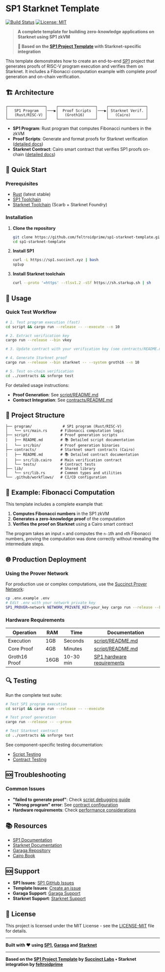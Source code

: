 # SP1 Starknet Template

[![Build Status](https://github.com/feltroidprime/sp1-starknet-template/workflows/Build%20Program/badge.svg)](https://github.com/feltroidprime/sp1-starknet-template/actions)
[![License: MIT](https://img.shields.io/badge/License-MIT-yellow.svg)](https://opensource.org/licenses/MIT)

> **A complete template for building zero-knowledge applications on Starknet using SP1 zkVM**
> 
> **🔗 Based on the [SP1 Project Template](https://github.com/succinctlabs/sp1-project-template) with Starknet-specific integration**

This template demonstrates how to create an end-to-end [SP1](https://github.com/succinctlabs/sp1) project that generates proofs of RISC-V program execution and verifies them on Starknet. It includes a Fibonacci computation example with complete proof generation and on-chain verification.

## 🏗️ Architecture

```
┌─────────────────┐    ┌─────────────────┐    ┌─────────────────┐
│   SP1 Program   │───▶│  Proof Scripts  │───▶│ Starknet Verif. │
│   (Rust/RISC-V) │    │   (Groth16)     │    │   (Cairo)       │
└─────────────────┘    └─────────────────┘    └─────────────────┘
```

- **SP1 Program**: Rust program that computes Fibonacci numbers in the zkVM
- **Proof Scripts**: Generate and format proofs for Starknet verification ([detailed docs](script/README.md))
- **Starknet Contract**: Cairo smart contract that verifies SP1 proofs on-chain ([detailed docs](contracts/README.md))

## 🚀 Quick Start

### Prerequisites

- [Rust](https://rustup.rs/) (latest stable)
- [SP1 Toolchain](https://docs.succinct.xyz/docs/sp1/getting-started/install)
- [Starknet Toolchain](https://github.com/software-mansion/starkup) (Scarb + Starknet Foundry)

### Installation

1. **Clone the repository**
   ```bash
   git clone https://github.com/feltroidprime/sp1-starknet-template.git
   cd sp1-starknet-template
   ```

2. **Install SP1**
   ```bash
   curl -L https://sp1.succinct.xyz | bash
   sp1up
   ```

3. **Install Starknet toolchain**
   ```bash
   curl --proto '=https' --tlsv1.2 -sSf https://sh.starkup.sh | sh
   ```

## 📖 Usage

### Quick Test Workflow

```bash
# 1. Test program execution (fast)
cd script && cargo run --release -- --execute --n 10

# 2. Extract verification key
cargo run --release --bin vkey

# 3. Update contract with your verification key (see contracts/README.md)

# 4. Generate Starknet proof
cargo run --release --bin starknet -- --system groth16 --n 10

# 5. Test on-chain verification
cd ../contracts && snforge test
```

For detailed usage instructions:
- **Proof Generation**: See [script/README.md](script/README.md)
- **Contract Integration**: See [contracts/README.md](contracts/README.md)

## 📁 Project Structure

```
├── program/              # SP1 program (Rust/RISC-V)
│   └── src/main.rs      # Fibonacci computation logic
├── script/              # Proof generation scripts
│   ├── README.md        # 📚 Detailed script documentation
│   └── src/bin/         # Proof generation binaries
├── contracts/           # Starknet smart contracts (Cairo)
│   ├── README.md        # 📚 Detailed contract documentation
│   ├── src/lib.cairo    # Main verification contract
│   └── tests/           # Contract tests
├── lib/                 # Shared library
│   └── src/lib.rs       # Common types and utilities
└── .github/workflows/   # CI/CD configuration
```

## 🧪 Example: Fibonacci Computation

This template includes a complete example that:

1. **Computes Fibonacci numbers** in the SP1 zkVM
2. **Generates a zero-knowledge proof** of the computation
3. **Verifies the proof on Starknet** using a Cairo smart contract

The program takes an input `n` and computes the `n-1`th and `n`th Fibonacci numbers, proving the computation was done correctly without revealing the intermediate steps.

## 🌐 Production Deployment

### Using the Prover Network

For production use or complex computations, use the [Succinct Prover Network](https://docs.succinct.xyz/docs/network/introduction):

```bash
cp .env.example .env
# Edit .env with your network private key
SP1_PROVER=network NETWORK_PRIVATE_KEY=your_key cargo run --release --bin starknet
```

### Hardware Requirements

| Operation | RAM | Time | Documentation |
|-----------|-----|------|---------------|
| Execution | 1GB | Seconds | [script/README.md](script/README.md#performance-considerations) |
| Core Proof | 4GB | Minutes | [script/README.md](script/README.md#performance-considerations) |
| Groth16 Proof | 16GB | 10-30 min | [SP1 hardware requirements](https://docs.succinct.xyz/docs/sp1/getting-started/hardware-requirements#local-proving) |

## 🔍 Testing

Run the complete test suite:

```bash
# Test SP1 program execution
cd script && cargo run --release -- --execute

# Test proof generation  
cargo run --release -- --prove

# Test Starknet contract
cd ../contracts && snforge test
```

See component-specific testing documentation:
- [Script Testing](script/README.md#testing-and-validation)
- [Contract Testing](contracts/README.md#testing)

## 🆘 Troubleshooting

### Common Issues

- **"failed to generate proof"**: Check [script debugging guide](script/README.md#debugging)
- **"Wrong program" error**: See [contract configuration](contracts/README.md#configuration)
- **Hardware requirements**: Check [performance considerations](script/README.md#performance-considerations)

## 📚 Resources

- [SP1 Documentation](https://docs.succinct.xyz/)
- [Starknet Documentation](https://docs.starknet.io/)
- [Garaga Repository](https://github.com/keep-starknet-strange/garaga)
- [Cairo Book](https://book.cairo-lang.org/)

## 🆘 Support

- **SP1 Issues**: [SP1 GitHub Issues](https://github.com/succinctlabs/sp1/issues)
- **Template Issues**: [Create an issue](https://github.com/feltroidprime/sp1-starknet-template/issues)
- **Garaga Support**: [Garaga Support](https://garaga.gitbook.io/garaga/support)
- **Starknet Support**: [Starknet Support](https://www.starknet.io/online-communities/)

## 📄 License

This project is licensed under the MIT License - see the [LICENSE-MIT](LICENSE-MIT) file for details.

---

**Built with ❤️ using [SP1](https://github.com/succinctlabs/sp1), [Garaga](https://github.com/keep-starknet-strange/garaga) and [Starknet](https://starknet.io/)**

---

**Based on the [SP1 Project Template](https://github.com/succinctlabs/sp1-project-template) by [Succinct Labs](https://github.com/succinctlabs) • Starknet integration by [feltroidprime](https://github.com/feltroidprime)**
